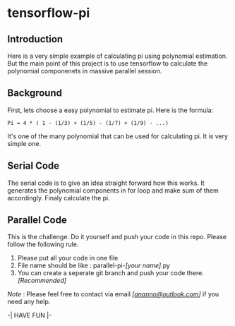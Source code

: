 # tensorflow-pi

## Introduction
Here is a very simple example of calculating pi using polynomial estimation. But the main point of this project is to use tensorflow to calculate the polynomial componenets in massive parallel session.

## Background
First, lets choose  a easy polynomial to estimate pi. Here is the formula:

```
Pi = 4 * ( 1 - (1/3) + (1/5) - (1/7) + (1/9) - ...)
```

It's one of the many polynomial that can be used for calculating pi. It is very simple one.

## Serial Code
The serial code is to give an idea straight forward how this works. It generates the polynomial components in for loop and make sum of them accordingly. Finaly calculate the pi.

## Parallel Code
This is the challenge. Do it yourself and push your code in this repo. Please follow the following rule.

1. Please put all your code in one file
2. File name should be like : parallel-pi-_[your name]_.py
3. You can create a seperate git branch and push your code there. _[Recommended]_

_Note_ : Please feel free to contact via email _[ananno@outlook.com]_ if you need any help.

-| HAVE FUN |-